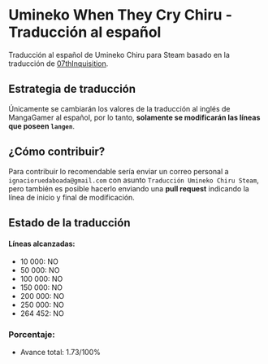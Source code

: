 # Umineko When They Cry Chiru - Traducción al español

Traducción al español de Umineko Chiru para Steam basado en la traducción de [07thInquisition](https://07thinquisition.foroactivo.com/t961-umineko-no-naku-koro-ni-chiru-espanol-graficos-ps3-voces-ep8-listo).

## Estrategia de traducción

Únicamente se cambiarán los valores de la traducción al inglés de MangaGamer al español, por lo tanto, **solamente se modificarán las líneas que poseen `langen`**.

## ¿Cómo contribuir?

Para contribuir lo recomendable sería enviar un correo personal a `ignacioruedaboada@gmail.com` con asunto `Traducción Umineko Chiru Steam`, pero también es posible hacerlo enviando una **pull request** indicando la línea de inicio y final de modificación.

## Estado de la traducción

#### Líneas alcanzadas:

- 10 000: NO
- 50 000: NO
- 100 000: NO
- 150 000: NO
- 200 000: NO
- 250 000: NO
- 264 452: NO

### Porcentaje:

- Avance total: 1.73/100%
